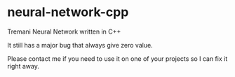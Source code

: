 # neural-network-cpp
Tremani Neural Network written in C++


It still has a major bug that always give zero value. 

Please contact me if you need to use it on one of your projects so I can fix it right away.

